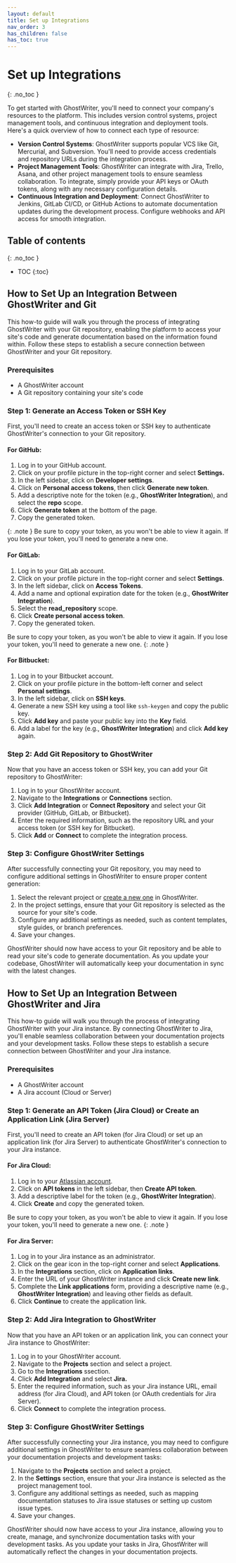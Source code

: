 ```yaml
---
layout: default
title: Set up Integrations
nav_order: 3
has_children: false
has_toc: true
---
```


# Set up Integrations
{: .no_toc }

To get started with GhostWriter, you'll need to connect your company's resources to the platform. This includes version control systems, project management tools, and continuous integration and deployment tools. Here's a quick overview of how to connect each type of resource:

* **Version Control Systems**: GhostWriter supports popular VCS like Git, Mercurial, and Subversion. You'll need to provide access credentials and repository URLs during the integration process.
* **Project Management Tools**: GhostWriter can integrate with Jira, Trello, Asana, and other project management tools to ensure seamless collaboration. To integrate, simply provide your API keys or OAuth tokens, along with any necessary configuration details.
* **Continuous Integration and Deployment**: Connect GhostWriter to Jenkins, GitLab CI/CD, or GitHub Actions to automate documentation updates during the development process. Configure webhooks and API access for smooth integration.

## Table of contents
{: .no_toc }

- TOC
{:toc}

## How to Set Up an Integration Between GhostWriter and Git

This how-to guide will walk you through the process of integrating GhostWriter with your Git repository, enabling the platform to access your site's code and generate documentation based on the information found within. Follow these steps to establish a secure connection between GhostWriter and your Git repository.

### Prerequisites

- A GhostWriter account
- A Git repository containing your site's code

### Step 1: Generate an Access Token or SSH Key

First, you'll need to create an access token or SSH key to authenticate GhostWriter's connection to your Git repository.

#### For GitHub:

1. Log in to your GitHub account.
2. Click on your profile picture in the top-right corner and select **Settings.**
3. In the left sidebar, click on **Developer settings**.
4. Click on **Personal access tokens**, then click **Generate new token**.
5. Add a descriptive note for the token (e.g., **GhostWriter Integration**), and select the **repo** scope.
6. Click **Generate token** at the bottom of the page.
7. Copy the generated token.

{: .note } 
Be sure to copy your token, as you won't be able to view it again. If you lose your token, you'll need to generate a new one.

#### For GitLab:

1. Log in to your GitLab account.
2. Click on your profile picture in the top-right corner and select **Settings**.
3. In the left sidebar, click on **Access Tokens**.
4. Add a name and optional expiration date for the token (e.g., **GhostWriter Integration**).
5. Select the **read_repository** scope.
6. Click **Create personal access token**.
7. Copy the generated token.

Be sure to copy your token, as you won't be able to view it again. If you lose your token, you'll need to generate a new one.
{: .note }

#### For Bitbucket:

1. Log in to your Bitbucket account.
2. Click on your profile picture in the bottom-left corner and select **Personal settings**.
3. In the left sidebar, click on **SSH keys**.
4. Generate a new SSH key using a tool like `ssh-keygen` and copy the public key.
5. Click **Add key** and paste your public key into the **Key** field.
6. Add a label for the key (e.g., **GhostWriter Integration**) and click **Add key** again.

### Step 2: Add Git Repository to GhostWriter

Now that you have an access token or SSH key, you can add your Git repository to GhostWriter:

1. Log in to your GhostWriter account.
2. Navigate to the **Integrations** or **Connections** section.
3. Click **Add Integration** or **Connect Repository** and select your Git provider (GitHub, GitLab, or Bitbucket).
4. Enter the required information, such as the repository URL and your access token (or SSH key for Bitbucket).
5. Click **Add** or **Connect** to complete the integration process.

### Step 3: Configure GhostWriter Settings

After successfully connecting your Git repository, you may need to configure additional settings in GhostWriter to ensure proper content generation:

1. Select the relevant project or [create a new one](/_site/docs/Ghostwriter.html) in GhostWriter.
2. In the project settings, ensure that your Git repository is selected as the source for your site's code.
3. Configure any additional settings as needed, such as content templates, style guides, or branch preferences.
4. Save your changes.

GhostWriter should now have access to your Git repository and be able to read your site's code to generate documentation. As you update your codebase, GhostWriter will automatically keep your documentation in sync with the latest changes.

## How to Set Up an Integration Between GhostWriter and Jira

This how-to guide will walk you through the process of integrating GhostWriter with your Jira instance. By connecting GhostWriter to Jira, you'll enable seamless collaboration between your documentation projects and your development tasks. Follow these steps to establish a secure connection between GhostWriter and your Jira instance.

### Prerequisites

- A GhostWriter account
- A Jira account (Cloud or Server)

### Step 1: Generate an API Token (Jira Cloud) or Create an Application Link (Jira Server)

First, you'll need to create an API token (for Jira Cloud) or set up an application link (for Jira Server) to authenticate GhostWriter's connection to your Jira instance.

#### For Jira Cloud:

1. Log in to your [Atlassian account](https://id.atlassian.com/manage/api-tokens).
2. Click on **API tokens** in the left sidebar, then **Create API token**.
3. Add a descriptive label for the token (e.g., **GhostWriter Integration**).
4. Click **Create** and copy the generated token.

Be sure to copy your token, as you won't be able to view it again. If you lose your token, you'll need to generate a new one.
{: .note }

#### For Jira Server:

1. Log in to your Jira instance as an administrator.
2. Click on the gear icon in the top-right corner and select **Applications**.
3. In the **Integrations** section, click on **Application links**.
4. Enter the URL of your GhostWriter instance and click **Create new link**.
5. Complete the **Link applications** form, providing a descriptive name (e.g., **GhostWriter Integration**) and leaving other fields as default.
6. Click **Continue** to create the application link.

### Step 2: Add Jira Integration to GhostWriter

Now that you have an API token or an application link, you can connect your Jira instance to GhostWriter:

1. Log in to your GhostWriter account.
2. Navigate to the **Projects** section and select a project.
1. Go to the **Integrations** ssection.
3. Click **Add Integration** and select **Jira.**
4. Enter the required information, such as your Jira instance URL, email address (for Jira Cloud), and API token (or OAuth credentials for Jira Server).
5. Click **Connect** to complete the integration process.

### Step 3: Configure GhostWriter Settings

After successfully connecting your Jira instance, you may need to configure additional settings in GhostWriter to ensure seamless collaboration between your documentation projects and development tasks:

1. Navigate to the **Projects** section and select a project.
2. In the **Settings** section, ensure that your Jira instance is selected as the project management tool.
3. Configure any additional settings as needed, such as mapping documentation statuses to Jira issue statuses or setting up custom issue types.
4. Save your changes.

GhostWriter should now have access to your Jira instance, allowing you to create, manage, and synchronize documentation tasks with your development tasks. As you update your tasks in Jira, GhostWriter will automatically reflect the changes in your documentation projects.